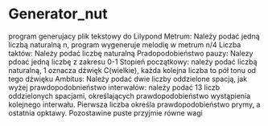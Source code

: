 # Generator_nut
 program generujacy plik tekstowy do Lilypond
Metrum: Należy podać jedną liczbą naturalną n, program wygeneruje melodię w metrum n/4
Liczba taktów: Należy podać liczbę naturalną
Pradopodobieństwo pauzy: Nalezy pdoać jedną liczbę z zakresu 0-1
Stopień początkowy: należy podać liczbą naturalną, 1 oznacza dźwięk C(wielkie), każda kolejna liczba to pół tonu od tego dźwięku
Ambitus: Należy podać dwie liczby oddzielone spacją, jak wyżej
prawdopodobnieństwo interwałów: należy podać 13 liczb oddzielonych spacjami, określających prawdopodobieństwo wystąpienia kolejnego interwału. Pierwsza liczba określa prawdopodobieństwo prymy, a ostatnia opktawy. Pozostawine puste przyjmie równe wagi
